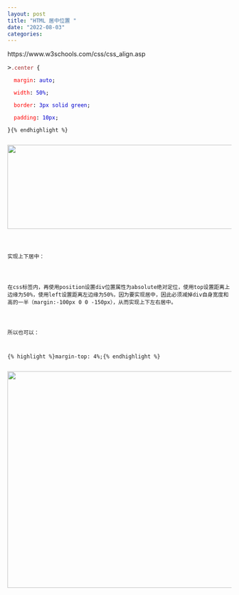 ```yaml
---
layout: post
title: "HTML 居中位置 "
date: "2022-08-03"
categories: 
---
```

<p>https://www.w3schools.com/css/css_align.asp</p>

<pre>
&gt;<code><span class="cssselectorcolor" style="color:brown">.center <span class="cssdelimitercolor" style="color:black">{</span>

<span class="csspropertycolor" style="color:red">&nbsp;&nbsp;margin<span class="csspropertyvaluecolor" style="color:mediumblue"><span class="cssdelimitercolor" style="color:black">:</span> auto<span class="cssdelimitercolor" style="color:black">;</span></span>

&nbsp; width<span class="csspropertyvaluecolor" style="color:mediumblue"><span class="cssdelimitercolor" style="color:black">:</span> 50%<span class="cssdelimitercolor" style="color:black">;</span></span>

&nbsp; border<span class="csspropertyvaluecolor" style="color:mediumblue"><span class="cssdelimitercolor" style="color:black">:</span> 3px solid green<span class="cssdelimitercolor" style="color:black">;</span></span>

&nbsp; padding<span class="csspropertyvaluecolor" style="color:mediumblue"><span class="cssdelimitercolor" style="color:black">:</span> 10px<span class="cssdelimitercolor" style="color:black">;</span></span></span>

<span class="cssdelimitercolor" style="color:black">}</span></span>{% endhighlight %}

<p><img height="189" src="/uploads/ckeditor/pictures/164/image-20220803153159-1.png" width="1232" /></p>

<p>实现上下居中：</p>

<p>在css标签内，再使用position设置div位置属性为absolute绝对定位，使用top设置距离上边缘为50%，使用left设置距离左边缘为50%，因为要实现居中，因此必须减掉div自身宽度和高的一半（margin:-100px 0 0 -150px），从而实现上下左右居中。</p>

<p>所以也可以：</p>

{% highlight %}margin-top: 4%;{% endhighlight %}

<p><img height="487" src="/uploads/ckeditor/pictures/250/image-20220817164534-1.png" width="1845" /></p>

